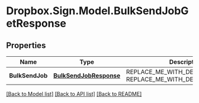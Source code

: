 # Dropbox.Sign.Model.BulkSendJobGetResponse

## Properties

Name | Type | Description | Notes
------------ | ------------- | ------------- | -------------
**BulkSendJob** | [**BulkSendJobResponse**](BulkSendJobResponse.md) | REPLACE_ME_WITH_DESCRIPTION_BEGIN  REPLACE_ME_WITH_DESCRIPTION_END | [optional] **ListInfo** | [**ListInfoResponse**](ListInfoResponse.md) | REPLACE_ME_WITH_DESCRIPTION_BEGIN  REPLACE_ME_WITH_DESCRIPTION_END | [optional] **SignatureRequests** | [**List&lt;BulkSendJobGetResponseSignatureRequests&gt;**](BulkSendJobGetResponseSignatureRequests.md) | REPLACE_ME_WITH_DESCRIPTION_BEGIN Contains information about the Signature Requests sent in bulk. REPLACE_ME_WITH_DESCRIPTION_END | [optional] **Warnings** | [**List&lt;WarningResponse&gt;**](WarningResponse.md) | REPLACE_ME_WITH_DESCRIPTION_BEGIN A list of warnings. REPLACE_ME_WITH_DESCRIPTION_END | [optional] 

[[Back to Model list]](../README.md#documentation-for-models) [[Back to API list]](../README.md#documentation-for-api-endpoints) [[Back to README]](../README.md)

